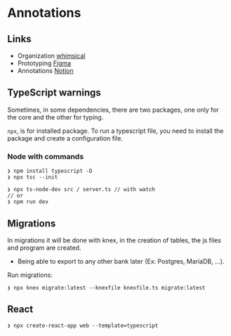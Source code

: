 # Annotations

## Links

- Organization [whimsical](https://whimsical.com/)
- Prototyping [Figma](#)
- Annotations [Notion](https://www.notion.so/)

## TypeScript warnings

Sometimes, in some dependencies, there are two packages, one only for the core and the other for typing.

`npx`, is for installed package. To run a typescript file, you need to install the package and create a configuration file.

### Node with commands

```console
❯ npm install typescript -D
❯ npx tsc --init

❯ npx ts-node-dev src / server.ts // with watch
// or
❯ npm run dev
```

## Migrations

In migrations it will be done with knex, in the creation of tables, the js files and program are created.

- Being able to export to any other bank later (Ex: Postgres, MariaDB, ...).

Run migrations:

```console
❯ npx knex migrate:latest --knexfile knexfile.ts migrate:latest
```

## React

```console
❯ npx create-react-app web --template=typescript
```
